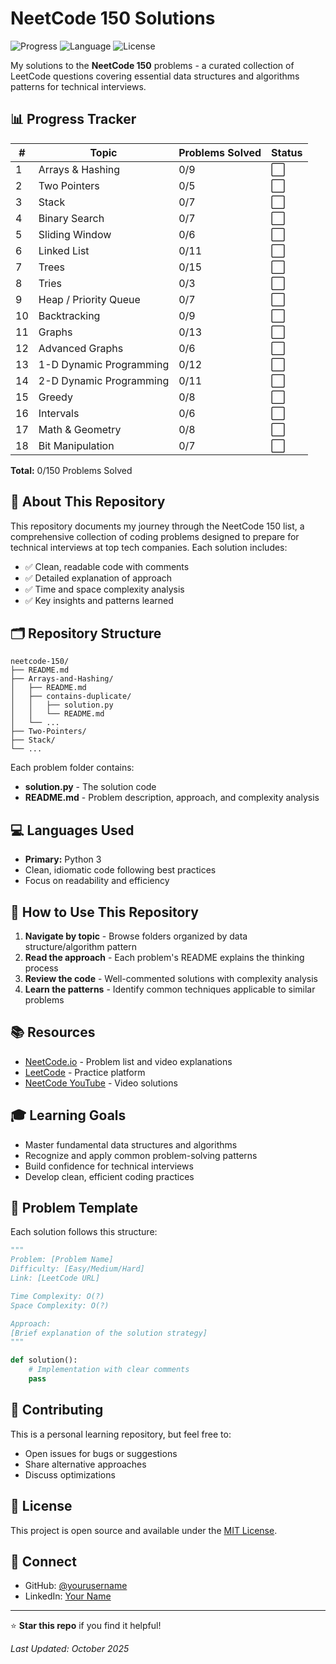 # NeetCode 150 Solutions

![Progress](https://img.shields.io/badge/Progress-0%2F150-red)
![Language](https://img.shields.io/badge/Language-Python-blue)
![License](https://img.shields.io/badge/License-MIT-green)

My solutions to the **NeetCode 150** problems - a curated collection of LeetCode questions covering essential data structures and algorithms patterns for technical interviews.

## 📊 Progress Tracker

| # | Topic | Problems Solved | Status |
|---|-------|----------------|--------|
| 1 | Arrays & Hashing | 0/9 | ⬜️ |
| 2 | Two Pointers | 0/5 | ⬜️ |
| 3 | Stack | 0/7 | ⬜️ |
| 4 | Binary Search | 0/7 | ⬜️ |
| 5 | Sliding Window | 0/6 | ⬜️ |
| 6 | Linked List | 0/11 | ⬜️ |
| 7 | Trees | 0/15 | ⬜️ |
| 8 | Tries | 0/3 | ⬜️ |
| 9 | Heap / Priority Queue | 0/7 | ⬜️ |
| 10 | Backtracking | 0/9 | ⬜️ |
| 11 | Graphs | 0/13 | ⬜️ |
| 12 | Advanced Graphs | 0/6 | ⬜️ |
| 13 | 1-D Dynamic Programming | 0/12 | ⬜️ |
| 14 | 2-D Dynamic Programming | 0/11 | ⬜️ |
| 15 | Greedy | 0/8 | ⬜️ |
| 16 | Intervals | 0/6 | ⬜️ |
| 17 | Math & Geometry | 0/8 | ⬜️ |
| 18 | Bit Manipulation | 0/7 | ⬜️ |

**Total:** 0/150 Problems Solved

## 🎯 About This Repository

This repository documents my journey through the NeetCode 150 list, a comprehensive collection of coding problems designed to prepare for technical interviews at top tech companies. Each solution includes:

- ✅ Clean, readable code with comments
- ✅ Detailed explanation of approach
- ✅ Time and space complexity analysis
- ✅ Key insights and patterns learned

## 🗂️ Repository Structure

```
neetcode-150/
├── README.md
├── Arrays-and-Hashing/
│   ├── README.md
│   ├── contains-duplicate/
│   │   ├── solution.py
│   │   └── README.md
│   └── ...
├── Two-Pointers/
├── Stack/
└── ...
```

Each problem folder contains:
- **solution.py** - The solution code
- **README.md** - Problem description, approach, and complexity analysis

## 💻 Languages Used

- **Primary:** Python 3
- Clean, idiomatic code following best practices
- Focus on readability and efficiency

## 🚀 How to Use This Repository

1. **Navigate by topic** - Browse folders organized by data structure/algorithm pattern
2. **Read the approach** - Each problem's README explains the thinking process
3. **Review the code** - Well-commented solutions with complexity analysis
4. **Learn the patterns** - Identify common techniques applicable to similar problems

## 📚 Resources

- [NeetCode.io](https://neetcode.io/) - Problem list and video explanations
- [LeetCode](https://leetcode.com/) - Practice platform
- [NeetCode YouTube](https://www.youtube.com/@NeetCode) - Video solutions

## 🎓 Learning Goals

- Master fundamental data structures and algorithms
- Recognize and apply common problem-solving patterns
- Build confidence for technical interviews
- Develop clean, efficient coding practices

## 📝 Problem Template

Each solution follows this structure:

```python
"""
Problem: [Problem Name]
Difficulty: [Easy/Medium/Hard]
Link: [LeetCode URL]

Time Complexity: O(?)
Space Complexity: O(?)

Approach:
[Brief explanation of the solution strategy]
"""

def solution():
    # Implementation with clear comments
    pass
```

## 🤝 Contributing

This is a personal learning repository, but feel free to:
- Open issues for bugs or suggestions
- Share alternative approaches
- Discuss optimizations

## 📄 License

This project is open source and available under the [MIT License](LICENSE).

## 🔗 Connect

- GitHub: [@yourusername](https://github.com/yourusername)
- LinkedIn: [Your Name](https://linkedin.com/in/yourprofile)

---

⭐ **Star this repo** if you find it helpful!

*Last Updated: October 2025*
